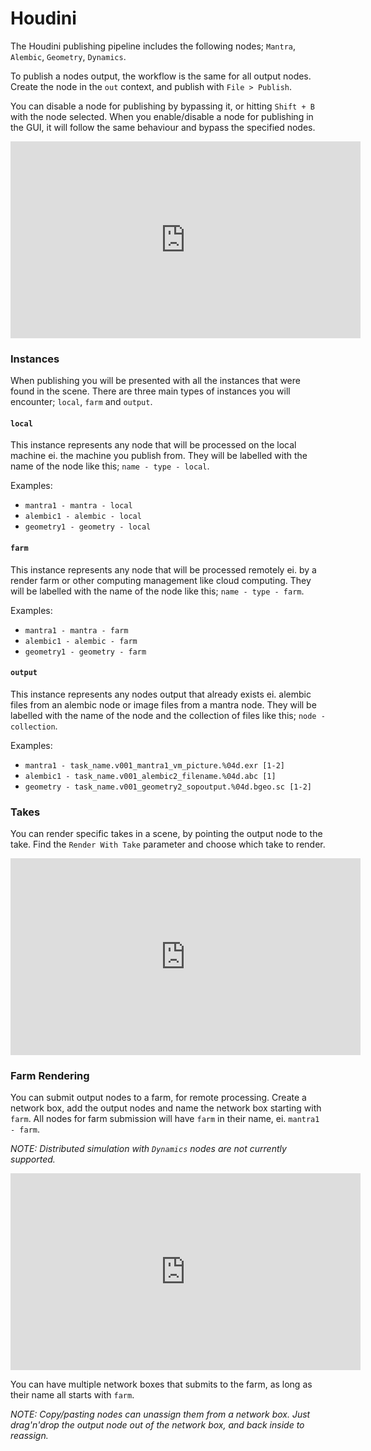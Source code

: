 # Houdini

The Houdini publishing pipeline includes the following nodes; ```Mantra```, ```Alembic```, ```Geometry```, ```Dynamics```.

To publish a nodes output, the workflow is the same for all output nodes. Create the node in the ```out``` context, and publish with ```File > Publish```.

You can disable a node for publishing by bypassing it, or hitting ```Shift + B``` with the node selected. When you enable/disable a node for publishing in the GUI, it will follow the same behaviour and bypass the specified nodes.

<iframe width="560" height="315" src="https://www.youtube.com/embed/245hB9_QSWk" frameborder="0" allowfullscreen></iframe>

### Instances

When publishing you will be presented with all the instances that were found in the scene. There are three main types of instances you will encounter; ```local```, ```farm``` and ```output```.

#### ```local```

This instance represents any node that will be processed on the local machine ei. the machine you publish from. They will be labelled with the name of the node like this; ```name - type - local```.

Examples:

- ```mantra1 - mantra - local```
- ```alembic1 - alembic - local```
- ```geometry1 - geometry - local```

#### ```farm```

This instance represents any node that will be processed remotely ei. by a render farm or other computing management like cloud computing. They will be labelled with the name of the node like this; ```name - type - farm```.

Examples:

- ```mantra1 - mantra - farm```
- ```alembic1 - alembic - farm```
- ```geometry1 - geometry - farm```

#### ```output```

This instance represents any nodes output that already exists ei. alembic files from an alembic node or image files from a mantra node. They will be labelled with the name of the node and the collection of files like this; ```node - collection```.

Examples:

- ```mantra1 - task_name.v001_mantra1_vm_picture.%04d.exr [1-2]```
- ```alembic1 - task_name.v001_alembic2_filename.%04d.abc [1]```
- ```geometry - task_name.v001_geometry2_sopoutput.%04d.bgeo.sc [1-2]```

### Takes

You can render specific takes in a scene, by pointing the output node to the take. Find the ```Render With Take``` parameter and choose which take to render.

<iframe width="560" height="315" src="https://www.youtube.com/embed/yvjXr78FdyY" frameborder="0" allowfullscreen></iframe>

### Farm Rendering

You can submit output nodes to a farm, for remote processing. Create a network box, add the output nodes and name the network box starting with ```farm```. All nodes for farm submission will have ```farm``` in their name, ei. ```mantra1 - farm```.

*NOTE: Distributed simulation with ```Dynamics``` nodes are not currently supported.*

<iframe width="560" height="315" src="https://www.youtube.com/embed/IgsguXI_IqM" frameborder="0" allowfullscreen></iframe>

You can have multiple network boxes that submits to the farm, as long as their name all starts with ```farm```.

*NOTE: Copy/pasting nodes can unassign them from a network box. Just drag'n'drop the output node out of the network box, and back inside to reassign.*
